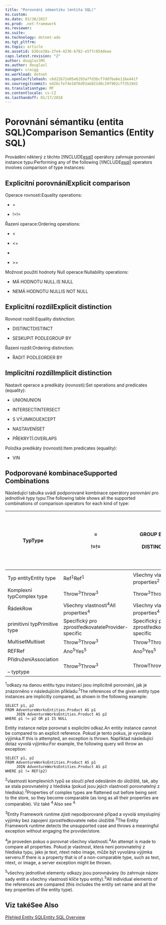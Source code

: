 ```yaml
---
title: "Porovnání sémantiku (entita SQL)"
ms.custom: 
ms.date: 03/30/2017
ms.prod: .net-framework
ms.reviewer: 
ms.suite: 
ms.technology: dotnet-ado
ms.tgt_pltfrm: 
ms.topic: article
ms.assetid: b36ce28a-2fe4-4236-b782-e5f7c054deae
caps.latest.revision: "2"
author: douglaslMS
ms.author: douglasl
manager: craigg
ms.workload: dotnet
ms.openlocfilehash: c6d22b72e05e6293a7fd3bcf7ddfba6e116e441f
ms.sourcegitcommit: ed26cfef4e18f6d93ab822d8c29f902cff3519d1
ms.translationtype: MT
ms.contentlocale: cs-CZ
ms.lasthandoff: 01/17/2018
---
```

# <a name="comparison-semantics-entity-sql"></a><span data-ttu-id="3e1e5-102">Porovnání sémantiku (entita SQL)</span><span class="sxs-lookup"><span data-stu-id="3e1e5-102">Comparison Semantics (Entity SQL)</span></span>
<span data-ttu-id="3e1e5-103">Provádění některý z těchto [!INCLUDE[esql](../../../../../../includes/esql-md.md)] operátory zahrnuje porovnání instance typu:</span><span class="sxs-lookup"><span data-stu-id="3e1e5-103">Performing any of the following [!INCLUDE[esql](../../../../../../includes/esql-md.md)] operators involves comparison of type instances:</span></span>  
  
## <a name="explicit-comparison"></a><span data-ttu-id="3e1e5-104">Explicitní porovnání</span><span class="sxs-lookup"><span data-stu-id="3e1e5-104">Explicit comparison</span></span>  
 <span data-ttu-id="3e1e5-105">Operace rovnosti:</span><span class="sxs-lookup"><span data-stu-id="3e1e5-105">Equality operations:</span></span>  
  
-   =  
  
-   <span data-ttu-id="3e1e5-106">!=</span><span class="sxs-lookup"><span data-stu-id="3e1e5-106">!=</span></span>  
  
 <span data-ttu-id="3e1e5-107">Řazení operace:</span><span class="sxs-lookup"><span data-stu-id="3e1e5-107">Ordering operations:</span></span>  
  
-   <  
  
-   \<=  
  
-   >  
  
-   \>=  
  
 <span data-ttu-id="3e1e5-108">Možnost použití hodnoty Null operace:</span><span class="sxs-lookup"><span data-stu-id="3e1e5-108">Nullability operations:</span></span>  
  
-   <span data-ttu-id="3e1e5-109">MÁ HODNOTU NULL.</span><span class="sxs-lookup"><span data-stu-id="3e1e5-109">IS NULL</span></span>  
  
-   <span data-ttu-id="3e1e5-110">NEMÁ HODNOTU NULL</span><span class="sxs-lookup"><span data-stu-id="3e1e5-110">IS NOT NULL</span></span>  
  
## <a name="explicit-distinction"></a><span data-ttu-id="3e1e5-111">Explicitní rozdíl</span><span class="sxs-lookup"><span data-stu-id="3e1e5-111">Explicit distinction</span></span>  
 <span data-ttu-id="3e1e5-112">Rovnost rozdíl:</span><span class="sxs-lookup"><span data-stu-id="3e1e5-112">Equality distinction:</span></span>  
  
-   <span data-ttu-id="3e1e5-113">DISTINCT</span><span class="sxs-lookup"><span data-stu-id="3e1e5-113">DISTINCT</span></span>  
  
-   <span data-ttu-id="3e1e5-114">SESKUPIT PODLE</span><span class="sxs-lookup"><span data-stu-id="3e1e5-114">GROUP BY</span></span>  
  
 <span data-ttu-id="3e1e5-115">Řazení rozdíl:</span><span class="sxs-lookup"><span data-stu-id="3e1e5-115">Ordering distinction:</span></span>  
  
-   <span data-ttu-id="3e1e5-116">ŘADIT PODLE</span><span class="sxs-lookup"><span data-stu-id="3e1e5-116">ORDER BY</span></span>  
  
## <a name="implicit-distinction"></a><span data-ttu-id="3e1e5-117">Implicitní rozdíl</span><span class="sxs-lookup"><span data-stu-id="3e1e5-117">Implicit distinction</span></span>  
 <span data-ttu-id="3e1e5-118">Nastavit operace a predikáty (rovnosti):</span><span class="sxs-lookup"><span data-stu-id="3e1e5-118">Set operations and predicates (equality):</span></span>  
  
-   <span data-ttu-id="3e1e5-119">UNION</span><span class="sxs-lookup"><span data-stu-id="3e1e5-119">UNION</span></span>  
  
-   <span data-ttu-id="3e1e5-120">INTERSECT</span><span class="sxs-lookup"><span data-stu-id="3e1e5-120">INTERSECT</span></span>  
  
-   <span data-ttu-id="3e1e5-121">S VÝJIMKOU</span><span class="sxs-lookup"><span data-stu-id="3e1e5-121">EXCEPT</span></span>  
  
-   <span data-ttu-id="3e1e5-122">NASTAVENÍ</span><span class="sxs-lookup"><span data-stu-id="3e1e5-122">SET</span></span>  
  
-   <span data-ttu-id="3e1e5-123">PŘEKRYTÍ.</span><span class="sxs-lookup"><span data-stu-id="3e1e5-123">OVERLAPS</span></span>  
  
 <span data-ttu-id="3e1e5-124">Položka predikáty (rovnosti):</span><span class="sxs-lookup"><span data-stu-id="3e1e5-124">Item predicates (equality):</span></span>  
  
-   <span data-ttu-id="3e1e5-125">V</span><span class="sxs-lookup"><span data-stu-id="3e1e5-125">IN</span></span>  
  
## <a name="supported-combinations"></a><span data-ttu-id="3e1e5-126">Podporované kombinace</span><span class="sxs-lookup"><span data-stu-id="3e1e5-126">Supported Combinations</span></span>  
 <span data-ttu-id="3e1e5-127">Následující tabulka uvádí podporované kombinace operátory porovnání pro jednotlivé typy typu:</span><span class="sxs-lookup"><span data-stu-id="3e1e5-127">The following table shows all the supported combinations of comparison operators for each kind of type:</span></span>  
  
|<span data-ttu-id="3e1e5-128">**Typ**</span><span class="sxs-lookup"><span data-stu-id="3e1e5-128">**Type**</span></span>|**=**<br /><br /> <span data-ttu-id="3e1e5-129">**!=**</span><span class="sxs-lookup"><span data-stu-id="3e1e5-129">**!=**</span></span>|<span data-ttu-id="3e1e5-130">**GROUP BY**</span><span class="sxs-lookup"><span data-stu-id="3e1e5-130">**GROUP BY**</span></span><br /><br /> <span data-ttu-id="3e1e5-131">**DISTINCT**</span><span class="sxs-lookup"><span data-stu-id="3e1e5-131">**DISTINCT**</span></span>|<span data-ttu-id="3e1e5-132">**UNION**</span><span class="sxs-lookup"><span data-stu-id="3e1e5-132">**UNION**</span></span><br /><br /> <span data-ttu-id="3e1e5-133">**INTERSECT**</span><span class="sxs-lookup"><span data-stu-id="3e1e5-133">**INTERSECT**</span></span><br /><br /> <span data-ttu-id="3e1e5-134">**EXCEPT**</span><span class="sxs-lookup"><span data-stu-id="3e1e5-134">**EXCEPT**</span></span><br /><br /> <span data-ttu-id="3e1e5-135">**SET**</span><span class="sxs-lookup"><span data-stu-id="3e1e5-135">**SET**</span></span><br /><br /> <span data-ttu-id="3e1e5-136">**OVERLAPS**</span><span class="sxs-lookup"><span data-stu-id="3e1e5-136">**OVERLAPS**</span></span>|<span data-ttu-id="3e1e5-137">**IN**</span><span class="sxs-lookup"><span data-stu-id="3e1e5-137">**IN**</span></span>|<span data-ttu-id="3e1e5-138">**<   <=**</span><span class="sxs-lookup"><span data-stu-id="3e1e5-138">**<   <=**</span></span><br /><br /> <span data-ttu-id="3e1e5-139">**>   >=**</span><span class="sxs-lookup"><span data-stu-id="3e1e5-139">**>   >=**</span></span>|<span data-ttu-id="3e1e5-140">**ORDER BY**</span><span class="sxs-lookup"><span data-stu-id="3e1e5-140">**ORDER BY**</span></span>|<span data-ttu-id="3e1e5-141">**MÁ HODNOTU NULL.**</span><span class="sxs-lookup"><span data-stu-id="3e1e5-141">**IS NULL**</span></span><br /><br /> <span data-ttu-id="3e1e5-142">**NEMÁ HODNOTU NULL**</span><span class="sxs-lookup"><span data-stu-id="3e1e5-142">**IS NOT NULL**</span></span>|  
|-|-|-|-|-|-|-|-|  
|<span data-ttu-id="3e1e5-143">Typ entity</span><span class="sxs-lookup"><span data-stu-id="3e1e5-143">Entity type</span></span>|<span data-ttu-id="3e1e5-144">Ref<sup>1</sup></span><span class="sxs-lookup"><span data-stu-id="3e1e5-144">Ref<sup>1</sup></span></span>|<span data-ttu-id="3e1e5-145">Všechny vlastnosti<sup>2</sup></span><span class="sxs-lookup"><span data-stu-id="3e1e5-145">All properties<sup>2</sup></span></span>|<span data-ttu-id="3e1e5-146">Všechny vlastnosti<sup>2</sup></span><span class="sxs-lookup"><span data-stu-id="3e1e5-146">All properties<sup>2</sup></span></span>|<span data-ttu-id="3e1e5-147">Všechny vlastnosti<sup>2</sup></span><span class="sxs-lookup"><span data-stu-id="3e1e5-147">All properties<sup>2</sup></span></span>|<span data-ttu-id="3e1e5-148">Throw<sup>3</sup></span><span class="sxs-lookup"><span data-stu-id="3e1e5-148">Throw<sup>3</sup></span></span>|<span data-ttu-id="3e1e5-149">Throw<sup>3</sup></span><span class="sxs-lookup"><span data-stu-id="3e1e5-149">Throw<sup>3</sup></span></span>|<span data-ttu-id="3e1e5-150">Ref<sup>1</sup></span><span class="sxs-lookup"><span data-stu-id="3e1e5-150">Ref<sup>1</sup></span></span>|  
|<span data-ttu-id="3e1e5-151">Komplexní typ</span><span class="sxs-lookup"><span data-stu-id="3e1e5-151">Complex type</span></span>|<span data-ttu-id="3e1e5-152">Throw<sup>3</sup></span><span class="sxs-lookup"><span data-stu-id="3e1e5-152">Throw<sup>3</sup></span></span>|<span data-ttu-id="3e1e5-153">Throw<sup>3</sup></span><span class="sxs-lookup"><span data-stu-id="3e1e5-153">Throw<sup>3</sup></span></span>|<span data-ttu-id="3e1e5-154">Throw<sup>3</sup></span><span class="sxs-lookup"><span data-stu-id="3e1e5-154">Throw<sup>3</sup></span></span>|<span data-ttu-id="3e1e5-155">Throw<sup>3</sup></span><span class="sxs-lookup"><span data-stu-id="3e1e5-155">Throw<sup>3</sup></span></span>|<span data-ttu-id="3e1e5-156">Throw<sup>3</sup></span><span class="sxs-lookup"><span data-stu-id="3e1e5-156">Throw<sup>3</sup></span></span>|<span data-ttu-id="3e1e5-157">Throw<sup>3</sup></span><span class="sxs-lookup"><span data-stu-id="3e1e5-157">Throw<sup>3</sup></span></span>|<span data-ttu-id="3e1e5-158">Throw<sup>3</sup></span><span class="sxs-lookup"><span data-stu-id="3e1e5-158">Throw<sup>3</sup></span></span>|  
|<span data-ttu-id="3e1e5-159">Řádek</span><span class="sxs-lookup"><span data-stu-id="3e1e5-159">Row</span></span>|<span data-ttu-id="3e1e5-160">Všechny vlastnosti<sup>4</sup></span><span class="sxs-lookup"><span data-stu-id="3e1e5-160">All properties<sup>4</sup></span></span>|<span data-ttu-id="3e1e5-161">Všechny vlastnosti<sup>4</sup></span><span class="sxs-lookup"><span data-stu-id="3e1e5-161">All properties<sup>4</sup></span></span>|<span data-ttu-id="3e1e5-162">Všechny vlastnosti<sup>4</sup></span><span class="sxs-lookup"><span data-stu-id="3e1e5-162">All properties<sup>4</sup></span></span>|<span data-ttu-id="3e1e5-163">Throw<sup>3</sup></span><span class="sxs-lookup"><span data-stu-id="3e1e5-163">Throw<sup>3</sup></span></span>|<span data-ttu-id="3e1e5-164">Throw<sup>3</sup></span><span class="sxs-lookup"><span data-stu-id="3e1e5-164">Throw<sup>3</sup></span></span>|<span data-ttu-id="3e1e5-165">Všechny vlastnosti<sup>4</sup></span><span class="sxs-lookup"><span data-stu-id="3e1e5-165">All properties<sup>4</sup></span></span>|<span data-ttu-id="3e1e5-166">Throw<sup>3</sup></span><span class="sxs-lookup"><span data-stu-id="3e1e5-166">Throw<sup>3</sup></span></span>|  
|<span data-ttu-id="3e1e5-167">primitivní typ</span><span class="sxs-lookup"><span data-stu-id="3e1e5-167">Primitive type</span></span>|<span data-ttu-id="3e1e5-168">Specifický pro zprostředkovatele</span><span class="sxs-lookup"><span data-stu-id="3e1e5-168">Provider-specific</span></span>|<span data-ttu-id="3e1e5-169">Specifický pro zprostředkovatele</span><span class="sxs-lookup"><span data-stu-id="3e1e5-169">Provider-specific</span></span>|<span data-ttu-id="3e1e5-170">Specifický pro zprostředkovatele</span><span class="sxs-lookup"><span data-stu-id="3e1e5-170">Provider-specific</span></span>|<span data-ttu-id="3e1e5-171">Specifický pro zprostředkovatele</span><span class="sxs-lookup"><span data-stu-id="3e1e5-171">Provider-specific</span></span>|<span data-ttu-id="3e1e5-172">Specifický pro zprostředkovatele</span><span class="sxs-lookup"><span data-stu-id="3e1e5-172">Provider-specific</span></span>|<span data-ttu-id="3e1e5-173">Specifický pro zprostředkovatele</span><span class="sxs-lookup"><span data-stu-id="3e1e5-173">Provider-specific</span></span>|<span data-ttu-id="3e1e5-174">Specifický pro zprostředkovatele</span><span class="sxs-lookup"><span data-stu-id="3e1e5-174">Provider-specific</span></span>|  
|<span data-ttu-id="3e1e5-175">Multiset</span><span class="sxs-lookup"><span data-stu-id="3e1e5-175">Multiset</span></span>|<span data-ttu-id="3e1e5-176">Throw<sup>3</sup></span><span class="sxs-lookup"><span data-stu-id="3e1e5-176">Throw<sup>3</sup></span></span>|<span data-ttu-id="3e1e5-177">Throw<sup>3</sup></span><span class="sxs-lookup"><span data-stu-id="3e1e5-177">Throw<sup>3</sup></span></span>|<span data-ttu-id="3e1e5-178">Throw<sup>3</sup></span><span class="sxs-lookup"><span data-stu-id="3e1e5-178">Throw<sup>3</sup></span></span>|<span data-ttu-id="3e1e5-179">Throw<sup>3</sup></span><span class="sxs-lookup"><span data-stu-id="3e1e5-179">Throw<sup>3</sup></span></span>|<span data-ttu-id="3e1e5-180">Throw<sup>3</sup></span><span class="sxs-lookup"><span data-stu-id="3e1e5-180">Throw<sup>3</sup></span></span>|<span data-ttu-id="3e1e5-181">Throw<sup>3</sup></span><span class="sxs-lookup"><span data-stu-id="3e1e5-181">Throw<sup>3</sup></span></span>|<span data-ttu-id="3e1e5-182">Throw<sup>3</sup></span><span class="sxs-lookup"><span data-stu-id="3e1e5-182">Throw<sup>3</sup></span></span>|  
|<span data-ttu-id="3e1e5-183">REF</span><span class="sxs-lookup"><span data-stu-id="3e1e5-183">Ref</span></span>|<span data-ttu-id="3e1e5-184">Ano<sup>5</sup></span><span class="sxs-lookup"><span data-stu-id="3e1e5-184">Yes<sup>5</sup></span></span>|<span data-ttu-id="3e1e5-185">Ano<sup>5</sup></span><span class="sxs-lookup"><span data-stu-id="3e1e5-185">Yes<sup>5</sup></span></span>|<span data-ttu-id="3e1e5-186">Ano<sup>5</sup></span><span class="sxs-lookup"><span data-stu-id="3e1e5-186">Yes<sup>5</sup></span></span>|<span data-ttu-id="3e1e5-187">Ano<sup>5</sup></span><span class="sxs-lookup"><span data-stu-id="3e1e5-187">Yes<sup>5</sup></span></span>|<span data-ttu-id="3e1e5-188">Throw</span><span class="sxs-lookup"><span data-stu-id="3e1e5-188">Throw</span></span>|<span data-ttu-id="3e1e5-189">Throw</span><span class="sxs-lookup"><span data-stu-id="3e1e5-189">Throw</span></span>|<span data-ttu-id="3e1e5-190">Ano<sup>5</sup></span><span class="sxs-lookup"><span data-stu-id="3e1e5-190">Yes<sup>5</sup></span></span>|  
|<span data-ttu-id="3e1e5-191">Přidružení</span><span class="sxs-lookup"><span data-stu-id="3e1e5-191">Association</span></span><br /><br /> <span data-ttu-id="3e1e5-192">– typ</span><span class="sxs-lookup"><span data-stu-id="3e1e5-192">type</span></span>|<span data-ttu-id="3e1e5-193">Throw<sup>3</sup></span><span class="sxs-lookup"><span data-stu-id="3e1e5-193">Throw<sup>3</sup></span></span>|<span data-ttu-id="3e1e5-194">Throw</span><span class="sxs-lookup"><span data-stu-id="3e1e5-194">Throw</span></span>|<span data-ttu-id="3e1e5-195">Throw</span><span class="sxs-lookup"><span data-stu-id="3e1e5-195">Throw</span></span>|<span data-ttu-id="3e1e5-196">Throw</span><span class="sxs-lookup"><span data-stu-id="3e1e5-196">Throw</span></span>|<span data-ttu-id="3e1e5-197">Throw<sup>3</sup></span><span class="sxs-lookup"><span data-stu-id="3e1e5-197">Throw<sup>3</sup></span></span>|<span data-ttu-id="3e1e5-198">Throw<sup>3</sup></span><span class="sxs-lookup"><span data-stu-id="3e1e5-198">Throw<sup>3</sup></span></span>|<span data-ttu-id="3e1e5-199">Throw<sup>3</sup></span><span class="sxs-lookup"><span data-stu-id="3e1e5-199">Throw<sup>3</sup></span></span>|  
  
 <span data-ttu-id="3e1e5-200"><sup>1</sup>odkazy na danou entitu typu instancí jsou implicitně porovnání, jak je znázorněno v následujícím příkladu:</span><span class="sxs-lookup"><span data-stu-id="3e1e5-200"><sup>1</sup>The references of the given entity type instances are implicitly compared, as shown in the following example:</span></span>  
  
```  
SELECT p1, p2   
FROM AdventureWorksEntities.Product AS p1   
     JOIN AdventureWorksEntities.Product AS p2   
WHERE p1 != p2 OR p1 IS NULL  
```  
  
 <span data-ttu-id="3e1e5-201">Entity instance nelze porovnat s explicitní odkaz.</span><span class="sxs-lookup"><span data-stu-id="3e1e5-201">An entity instance cannot be compared to an explicit reference.</span></span> <span data-ttu-id="3e1e5-202">Pokud je tento pokus, je vyvolána výjimka.</span><span class="sxs-lookup"><span data-stu-id="3e1e5-202">If this is attempted, an exception is thrown.</span></span> <span data-ttu-id="3e1e5-203">Například následující dotaz vyvolá výjimku:</span><span class="sxs-lookup"><span data-stu-id="3e1e5-203">For example, the following query will throw an exception:</span></span>  
  
```  
SELECT p1, p2   
FROM AdventureWorksEntities.Product AS p1   
     JOIN AdventureWorksEntities.Product AS p2   
WHERE p1 != REF(p2)  
```  
  
 <span data-ttu-id="3e1e5-204"><sup>2</sup>vlastnosti komplexních typů se sloučí před odesláním do úložiště, tak, aby se stala porovnatelný z hlediska (pokud jsou jejich vlastnosti porovnatelný z hlediska).</span><span class="sxs-lookup"><span data-stu-id="3e1e5-204"><sup>2</sup>Properties of complex types are flattened out before being sent to the store, so they become comparable (as long as all their properties are comparable).</span></span> <span data-ttu-id="3e1e5-205">Viz také <sup>4.</sup></span><span class="sxs-lookup"><span data-stu-id="3e1e5-205">Also see <sup>4.</sup></span></span>  
  
 <span data-ttu-id="3e1e5-206"><sup>3</sup>Entity Framework runtime zjistí nepodporované případ a vyvolá smysluplný výjimky bez zapojení zprostředkovatele nebo úložiště.</span><span class="sxs-lookup"><span data-stu-id="3e1e5-206"><sup>3</sup>The Entity Framework runtime detects the unsupported case and throws a meaningful exception without engaging the provider/store.</span></span>  
  
 <span data-ttu-id="3e1e5-207"><sup>4</sup>je proveden pokus o porovnat všechny vlastnosti.</span><span class="sxs-lookup"><span data-stu-id="3e1e5-207"><sup>4</sup>An attempt is made to compare all properties.</span></span> <span data-ttu-id="3e1e5-208">Pokud je vlastnost, která není porovnatelný z hlediska typu, jako je text, ntext nebo image, může být vyvolána výjimka serveru.</span><span class="sxs-lookup"><span data-stu-id="3e1e5-208">If there is a property that is of a non-comparable type, such as text, ntext, or image, a server exception might be thrown.</span></span>  
  
 <span data-ttu-id="3e1e5-209"><sup>5</sup>všechny jednotlivé elementy odkazy jsou porovnávány (to zahrnuje název sady entit a všechny vlastnosti klíče typu entity).</span><span class="sxs-lookup"><span data-stu-id="3e1e5-209"><sup>5</sup>All individual elements of the references are compared (this includes the entity set name and all the key properties of the entity type).</span></span>  
  
## <a name="see-also"></a><span data-ttu-id="3e1e5-210">Viz také</span><span class="sxs-lookup"><span data-stu-id="3e1e5-210">See Also</span></span>  
 [<span data-ttu-id="3e1e5-211">Přehled Entity SQL</span><span class="sxs-lookup"><span data-stu-id="3e1e5-211">Entity SQL Overview</span></span>](../../../../../../docs/framework/data/adonet/ef/language-reference/entity-sql-overview.md)
